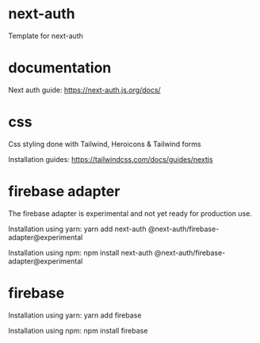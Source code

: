 # next-auth

Template for next-auth

# documentation

Next auth guide: https://next-auth.js.org/docs/

# css

Css styling done with Tailwind, Heroicons & Tailwind forms

Installation guides: https://tailwindcss.com/docs/guides/nextjs
# firebase adapter
The firebase adapter is experimental and not yet ready for production use.

Installation using yarn: yarn add next-auth @next-auth/firebase-adapter@experimental

Installation using npm: npm install next-auth @next-auth/firebase-adapter@experimental

# firebase

Installation using yarn: yarn add firebase

Installation using npm: npm install firebase